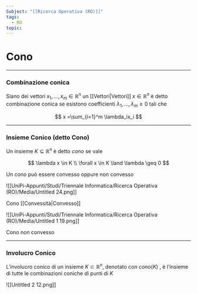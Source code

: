 ```yaml
---
Subject: "[[Ricerca Operativa (RO)]]"
tags:
  - RO
topic:
---
```


# Cono
---

### Combinazione conica

Siano dei vettori $x_1,\dots,x_m \in \mathbb{R}^n$ un [[Vettori|Vettori]] $x \in \mathbb{R}^n$ è detto combinazione conica se esistono coefficienti $\lambda_1,\dots,\lambda_m \geq 0$ tali che

$$
x =\sum_{i=1}^m \lambda_ix_i
$$

---

### Insieme Conico (detto Cono)

Un insieme $K \subseteq \mathbb{R}^n$ è detto *cono* se vale

$$
\lambda x \in K \\
\forall x \in K \land \lambda \geq 0
$$

Un cono può essere convesso oppure non convesso

![[UniPi-Appunti/Studi/Triennale Informatica/Ricerca Operativa (RO)/Media/Untitled 24.png]]

Cono [[Convessità|Convesso]]

![[UniPi-Appunti/Studi/Triennale Informatica/Ricerca Operativa (RO)/Media/Untitled 1 19.png]]

Cono non convesso

---

### Involucro Conico

L’involucro conico di un insieme $K \subset \mathbb{R}^n$, denotato con $cono(K)$ , è l’insieme di
tutte le combinazioni coniche di punti di $K$

![[Untitled 2 12.png]]
